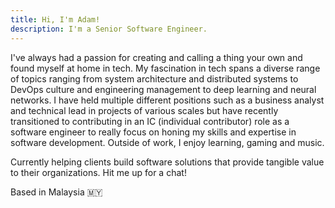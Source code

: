 ```yaml
---
title: Hi, I'm Adam!
description: I'm a Senior Software Engineer.
---
```


I've always had a passion for creating and calling a thing your own and found myself at home in tech. My fascination in tech spans a diverse range of topics ranging from system architecture and distributed systems to DevOps culture and engineering management to deep learning and neural networks. I have held multiple different positions such as a business analyst and technical lead in projects of various scales but have recently transitioned to contributing in an IC (individual contributor) role as a software engineer to really focus on honing my skills and expertise in software development. Outside of work, I enjoy learning, gaming and music.

Currently helping clients build software solutions that provide tangible value to their organizations. Hit me up for a chat!

Based in Malaysia 🇲🇾